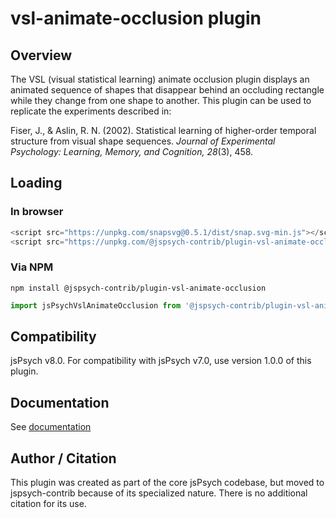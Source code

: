 # vsl-animate-occlusion plugin

## Overview

The VSL (visual statistical learning) animate occlusion plugin displays an animated sequence of shapes that disappear behind an occluding rectangle while they change from one shape to another. This plugin can be used to replicate the experiments described in:

Fiser, J., & Aslin, R. N. (2002). Statistical learning of higher-order temporal structure from visual shape sequences. *Journal of Experimental Psychology: Learning, Memory, and Cognition, 28*(3), 458.

## Loading

### In browser

```js
<script src="https://unpkg.com/snapsvg@0.5.1/dist/snap.svg-min.js"></script>
<script src="https://unpkg.com/@jspsych-contrib/plugin-vsl-animate-occlusion@2.0.0"></script>
```

### Via NPM

```
npm install @jspsych-contrib/plugin-vsl-animate-occlusion
```

```js
import jsPsychVslAnimateOcclusion from '@jspsych-contrib/plugin-vsl-animate-occlusion';
```

## Compatibility

jsPsych v8.0. For compatibility with jsPsych v7.0, use version 1.0.0 of this plugin.

## Documentation

See [documentation](docs/jspsych-vsl-animate-occlusion.md)

## Author / Citation

This plugin was created as part of the core jsPsych codebase, but moved to jspsych-contrib because of its specialized nature. There is no additional citation for its use.